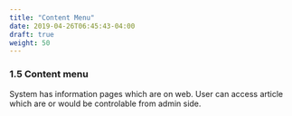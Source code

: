 ```yaml
---
title: "Content Menu"
date: 2019-04-26T06:45:43-04:00
draft: true
weight: 50
---
```


### 1.5 Content menu

System has information pages which are on web. User can access article which are or would be controlable from admin side.
